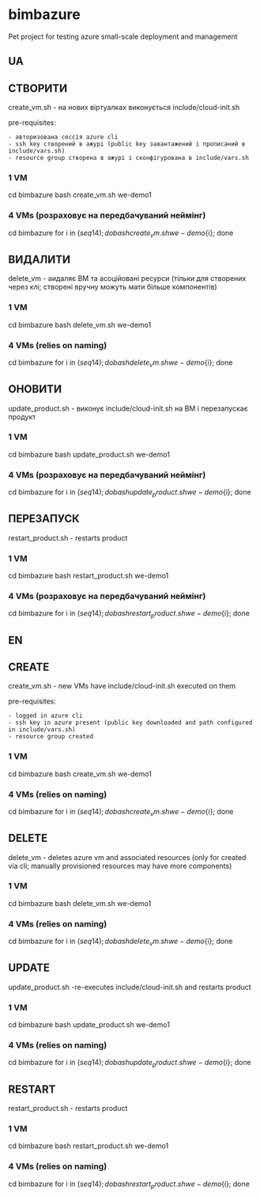 # bimbazure
Pet project for testing azure small-scale deployment and management

## UA
## СТВОРИТИ
create_vm.sh - на нових віртуалках виконується include/cloud-init.sh

pre-requisites:

    - авторизована сессія azure cli
    - ssh key створений в ажурі (public key завантажений і прописаний в include/vars.sh)
    - resource group створена в ажурі і сконфігурована в include/vars.sh

### 1 VM
cd bimbazure
bash create_vm.sh we-demo1

### 4 VMs (розраховує на передбачуваний неймінг)
cd bimbazure
for i in $(seq 1 4); do bash create_vm.sh we-demo${i}; done



## ВИДАЛИТИ
delete_vm - аидаляє ВМ та асоційовані ресурси (тільки для створених через клі; створені вручну можуть мати більше компонентів)

### 1 VM
cd bimbazure
bash delete_vm.sh we-demo1

### 4 VMs (relies on naming)
cd bimbazure
for i in $(seq 1 4); do bash delete_vm.sh we-demo${i}; done

## ОНОВИТИ
update_product.sh - виконує include/cloud-init.sh на ВМ і перезапускає продукт

### 1 VM
cd bimbazure
bash update_product.sh we-demo1

### 4 VMs (розраховує на передбачуваний неймінг)
cd bimbazure
for i in $(seq 1 4); do bash update_product.sh we-demo${i}; done


## ПЕРЕЗАПУСК
restart_product.sh - restarts product

### 1 VM
cd bimbazure
bash restart_product.sh we-demo1

### 4 VMs (розраховує на передбачуваний неймінг)
cd bimbazure
for i in $(seq 1 4); do bash restart_product.sh we-demo${i}; done


## EN
## CREATE
create_vm.sh - new VMs have include/cloud-init.sh executed on them

pre-requisites:

    - logged in azure cli
    - ssh key in azure present (public key downloaded and path configured in include/vars.sh)
    - resource group created

### 1 VM
cd bimbazure
bash create_vm.sh we-demo1

### 4 VMs (relies on naming)
cd bimbazure
for i in $(seq 1 4); do bash create_vm.sh we-demo${i}; done



## DELETE
delete_vm - deletes azure vm and associated resources (only for created via cli; manually provisioned resources may have more components)

### 1 VM
cd bimbazure
bash delete_vm.sh we-demo1

### 4 VMs (relies on naming)
cd bimbazure
for i in $(seq 1 4); do bash delete_vm.sh we-demo${i}; done

## UPDATE
update_product.sh -re-executes include/cloud-init.sh and restarts product

### 1 VM
cd bimbazure
bash update_product.sh we-demo1

### 4 VMs (relies on naming)
cd bimbazure
for i in $(seq 1 4); do bash update_product.sh we-demo${i}; done


## RESTART
restart_product.sh - restarts product

### 1 VM
cd bimbazure
bash restart_product.sh we-demo1

### 4 VMs (relies on naming)
cd bimbazure
for i in $(seq 1 4); do bash restart_product.sh we-demo${i}; done
